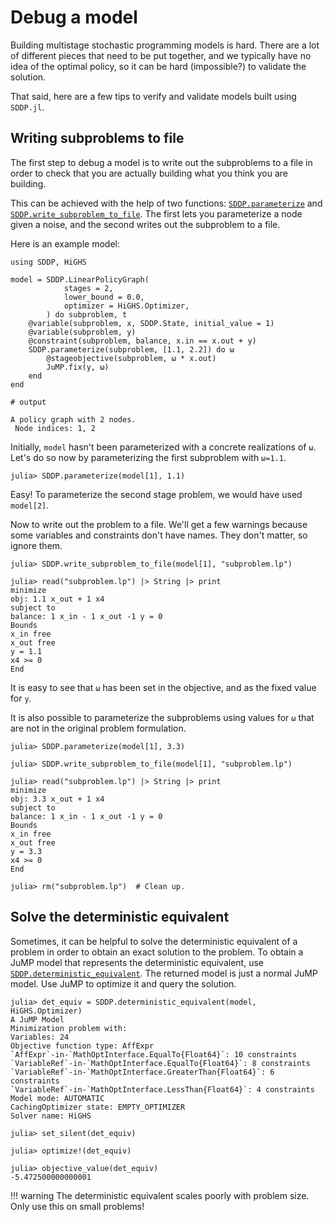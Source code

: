 # Debug a model

Building multistage stochastic programming models is hard. There are a lot of
different pieces that need to be put together, and we typically have no idea of
the optimal policy, so it can be hard (impossible?) to validate the solution.

That said, here are a few tips to verify and validate models built using
`SDDP.jl`.

## Writing subproblems to file

The first step to debug a model is to write out the subproblems to a file in
order to check that you are actually building what you think you are building.

This can be achieved with the help of two functions: [`SDDP.parameterize`](@ref)
and [`SDDP.write_subproblem_to_file`](@ref). The first lets you parameterize a
node given a noise, and the second writes out the subproblem to a file.

Here is an example model:

```jldoctest tutorial_eight
using SDDP, HiGHS

model = SDDP.LinearPolicyGraph(
            stages = 2,
            lower_bound = 0.0,
            optimizer = HiGHS.Optimizer,
        ) do subproblem, t
    @variable(subproblem, x, SDDP.State, initial_value = 1)
    @variable(subproblem, y)
    @constraint(subproblem, balance, x.in == x.out + y)
    SDDP.parameterize(subproblem, [1.1, 2.2]) do ω
        @stageobjective(subproblem, ω * x.out)
        JuMP.fix(y, ω)
    end
end

# output

A policy graph with 2 nodes.
 Node indices: 1, 2
```

Initially, `model` hasn't been parameterized with a concrete realizations of
`ω`. Let's do so now by parameterizing the first subproblem with `ω=1.1`.
```jldoctest tutorial_eight
julia> SDDP.parameterize(model[1], 1.1)
```
Easy! To parameterize the second stage problem, we would have used `model[2]`.

Now to write out the problem to a file. We'll get a few warnings because some
variables and constraints don't have names. They don't matter, so ignore them.

```jldoctest tutorial_eight; filter=r"MathOptFormat\ .+?MathOptFormat\.jl"
julia> SDDP.write_subproblem_to_file(model[1], "subproblem.lp")

julia> read("subproblem.lp") |> String |> print
minimize
obj: 1.1 x_out + 1 x4
subject to
balance: 1 x_in - 1 x_out -1 y = 0
Bounds
x_in free
x_out free
y = 1.1
x4 >= 0
End
```

It is easy to see that `ω` has been set in the objective, and as the fixed value
for `y`.

It is also possible to parameterize the subproblems using values for `ω` that
are not in the original problem formulation.

```jldoctest tutorial_eight; filter=r"MathOptFormat\ .+?MathOptFormat\.jl"
julia> SDDP.parameterize(model[1], 3.3)

julia> SDDP.write_subproblem_to_file(model[1], "subproblem.lp")

julia> read("subproblem.lp") |> String |> print
minimize
obj: 3.3 x_out + 1 x4
subject to
balance: 1 x_in - 1 x_out -1 y = 0
Bounds
x_in free
x_out free
y = 3.3
x4 >= 0
End

julia> rm("subproblem.lp")  # Clean up.
```

## Solve the deterministic equivalent

Sometimes, it can be helpful to solve the deterministic equivalent of a
problem in order to obtain an exact solution to the problem. To obtain a JuMP
model that represents the deterministic equivalent, use [`SDDP.deterministic_equivalent`](@ref).
The returned model is just a normal JuMP model. Use JuMP to optimize it and
query the solution.

```jldoctest tutorial_eight; filter=r"5.4725[0]+[0-9]"
julia> det_equiv = SDDP.deterministic_equivalent(model, HiGHS.Optimizer)
A JuMP Model
Minimization problem with:
Variables: 24
Objective function type: AffExpr
`AffExpr`-in-`MathOptInterface.EqualTo{Float64}`: 10 constraints
`VariableRef`-in-`MathOptInterface.EqualTo{Float64}`: 8 constraints
`VariableRef`-in-`MathOptInterface.GreaterThan{Float64}`: 6 constraints
`VariableRef`-in-`MathOptInterface.LessThan{Float64}`: 4 constraints
Model mode: AUTOMATIC
CachingOptimizer state: EMPTY_OPTIMIZER
Solver name: HiGHS

julia> set_silent(det_equiv)

julia> optimize!(det_equiv)

julia> objective_value(det_equiv)
-5.472500000000001
```

!!! warning
    The deterministic equivalent scales poorly with problem size. Only use this
    on small problems!
